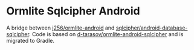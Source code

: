 # Ormlite Sqlcipher Android
A bridge between [j256/ormlite-android](https://github.com/j256/ormlite-android) and 
[sqlcipher/android-database-sqlcipher](https://github.com/sqlcipher/android-database-sqlcipher).
Code is based on [d-tarasov/ormlite-android-sqlcipher](https://github.com/d-tarasov/ormlite-android-sqlcipher)
and is migrated to Gradle.
